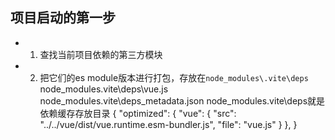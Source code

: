 ##  项目启动的第一步

- 1. 查找当前项目依赖的第三方模块
- 2. 把它们的es module版本进行打包，存放在`node_modules\.vite\deps`
node_modules\.vite\deps\vue.js
node_modules\.vite\deps\_metadata.json
node_modules\.vite\deps就是依赖缓存存放目录
{
  "optimized": {
    "vue": {
      "src": "../../vue/dist/vue.runtime.esm-bundler.js",
      "file": "vue.js"
    }
  },
}